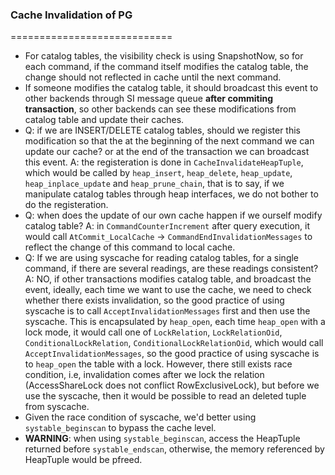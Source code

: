 ### Cache Invalidation of PG
============================
* For catalog tables, the visibility check is using SnapshotNow, so for each command, if the command itself modifies the catalog table, the change should not reflected in cache until the next command.
* If someone modifies the catalog table, it should broadcast this event to other backends through SI message queue **after commiting transaction**, so other backends can see these modifications from catalog table and update their caches.
* Q: if we are INSERT/DELETE catalog tables, should we register this modification so that the at the beginning of the next command we can update our cache? or at the end of the transaction we can broadcast this event. A: the registeration is done in `CacheInvalidateHeapTuple`, which would be called by `heap_insert`, `heap_delete`, `heap_update`, `heap_inplace_update` and `heap_prune_chain`, that is to say, if we manipulate catalog tables through heap interfaces, we do not bother to do the registeration.
* Q: when does the update of our own cache happen if we ourself modify catalog table? A: in `CommandCounterIncrement` after query execution, it would call `AtCommit_LocalCache` -> `CommandEndInvalidationMessages` to reflect the change of this command to local cache.
* Q: If we are using syscache for reading catalog tables, for a single command, if there are several readings, are these readings consistent? A: NO, if other transactions modifies catalog table, and broadcast the event, ideally, each time we want to use the cache, we need to check whether there exists invalidation, so the good practice of using syscache is to call `AcceptInvalidationMessages` first and then use the syscache. This is encapsulated by `heap_open`, each time `heap_open` with a lock mode, it would call one of `LockRelation`, `LockRelationOid`, `ConditionalLockRelation`, `ConditionalLockRelationOid`, which would call `AcceptInvalidationMessages`, so the good practice of using syscache is to `heap_open` the table with a lock. However, there still exists race condition, i.e, invalidation comes after we lock the relation (AccessShareLock does not conflict RowExclusiveLock), but before we use the syscache, then it would be possible to read an deleted tuple from syscache.
* Given the race condition of syscache, we'd better using `systable_beginscan` to bypass the cache level.
* **WARNING**: when using `systable_beginscan`, access the HeapTuple returned before `systable_endscan`, otherwise, the memory referenced by HeapTuple would be pfreed.